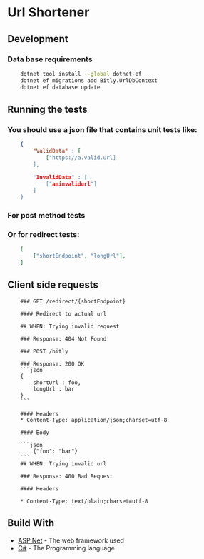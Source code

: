 # Url Shortener


## Development

### Data base requirements

```bash
    dotnet tool install --global dotnet-ef
    dotnet ef migrations add Bitly.UrlDbContext
    dotnet ef database update
```

## Running the tests

### You should use a json file that contains unit tests like:
 
```json
    {
        "ValidData" : [ 
            ["https://a.valid.url]
        ],

        "InvalidData" : [
            ["aninvalidurl"]
        ]
    }
```

### For post method tests
### Or for redirect tests:

```json
    [
        ["shortEndpoint", "longUrl"], 
    ]
```

## Client side requests
```
    ### GET /redirect/{shortEndpoint}

    #### Redirect to actual url

    ## WHEN: Trying invalid request

    ### Response: 404 Not Found

    ### POST /bitly 

    ### Response: 200 OK
    ```json
    { 
        shortUrl : foo,
        longUrl : bar
    }
    ```

    #### Headers
    * Content-Type: application/json;charset=utf-8

    #### Body

    ```json
        {"foo": "bar"}
    ```
    ## WHEN: Trying invalid url

    ### Response: 400 Bad Request

    #### Headers

    * Content-Type: text/plain;charset=utf-8
```

## Build With

* [ASP.Net](https://docs.microsoft.com/en-us/dotnet/) - The web framework used
* [C#](https://docs.microsoft.com/en-us/dotnet/csharp/) - The Programming language

